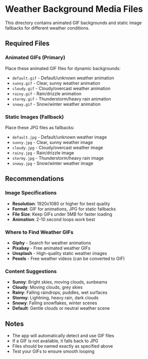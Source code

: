 # Weather Background Media Files

This directory contains animated GIF backgrounds and static image fallbacks for different weather conditions.

## Required Files

### Animated GIFs (Primary)
Place these animated GIF files for dynamic backgrounds:
- `default.gif` - Default/unknown weather animation
- `sunny.gif` - Clear, sunny weather animation
- `cloudy.gif` - Cloudy/overcast weather animation
- `rainy.gif` - Rain/drizzle animation
- `stormy.gif` - Thunderstorm/heavy rain animation
- `snowy.gif` - Snow/winter weather animation

### Static Images (Fallback)
Place these JPG files as fallbacks:
- `default.jpg` - Default/unknown weather image
- `sunny.jpg` - Clear, sunny weather image
- `cloudy.jpg` - Cloudy/overcast weather image
- `rainy.jpg` - Rain/drizzle image
- `stormy.jpg` - Thunderstorm/heavy rain image
- `snowy.jpg` - Snow/winter weather image

## Recommendations

### Image Specifications
- **Resolution**: 1920x1080 or higher for best quality
- **Format**: GIF for animations, JPG for static fallbacks
- **File Size**: Keep GIFs under 5MB for faster loading
- **Animation**: 2-10 second loops work best

### Where to Find Weather GIFs
- **Giphy** - Search for weather animations
- **Pixabay** - Free animated weather GIFs
- **Unsplash** - High-quality static weather images
- **Pexels** - Free weather videos (can be converted to GIF)

### Content Suggestions
- **Sunny**: Bright skies, moving clouds, sunbeams
- **Cloudy**: Moving clouds, grey skies
- **Rainy**: Falling raindrops, puddles, wet surfaces
- **Stormy**: Lightning, heavy rain, dark clouds
- **Snowy**: Falling snowflakes, winter scenes
- **Default**: Gentle clouds or neutral weather scene

## Notes
- The app will automatically detect and use GIF files
- If a GIF is not available, it falls back to JPG
- Files should be named exactly as specified above
- Test your GIFs to ensure smooth looping 